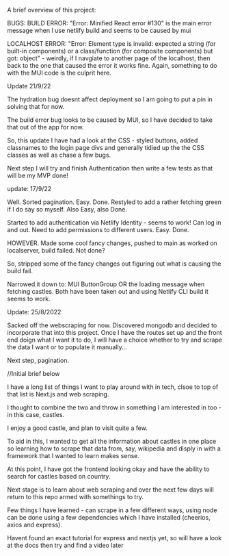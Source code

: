 A brief overview of this project:

BUGS: 
BUILD ERROR: "Error: Minified React error #130" is the main error message when I use netlify build and seems to be caused by mui

LOCALHOST ERROR: "Error: Element type is invalid: expected a string (for built-in components) or a class/function (for composite components) but got: object" - weirdly, if I navgiate to another page of the localhost, then back to the one that caused the error it works fine. Again, something to do with the MUI code is the culprit here.



Update 21/9/22

The hydration bug doesnt affect deployment so I am going to put a pin in solving that for now. 

The build error bug looks to be caused by MUI, so I have decided to take that out of the app for now. 

So, this update I have had a look at the CSS - styled buttons, added classnames to the login page divs and generally tidied up the the CSS classes as well as chase a few bugs.

Next step I will try and finish Authentication then write a few tests as that will be my MVP done!

update: 17/9/22

Well. Sorted pagination. Easy. Done. Restyled to add a rather fetching green if I do say so myself. Also Easy, also Done.

Started to add authentication via Netlify Identity - seems to work! Can log in and out. Need to add permissions to different users. Easy. Done.

HOWEVER. Made some cool fancy changes, pushed to main as worked on localserver, build failed. Not done?

So, stripped some of the fancy changes out figuring out what is causing the build fail.

Narrowed it down to: MUI ButtonGroup OR the loading message when fetching castles.
Both have been taken out and using Netlify CLI build it seems to work.







Update: 25/8/2022

Sacked off the webscraping for now. Discovered mongodb and decided to incorporate that into this project. Once I have the routes set up and the front end doign what I want it to do, I will have a choice whether to try and scrape the data I want or to populate it manually...

Next step, pagination.


//Initial brief below

I have a long list of things I want to play around with in tech, clsoe to top of that list is Next.js and web scraping.

I thought to combine the two and throw in something I am interested in too - in this case, castles.

I enjoy a good castle, and plan to visit quite a few.

To aid in this, I wanted to get all the information about castles in one place so learning how to scrape that data from, say, wikipedia and disply in with a framework that I wanted to learn makes sense.

At this point, I have got the frontend looking okay and have the ability to search for castles based on country.

Next stage is to learn about web scraping and over the next few days will return to this repo armed with somethings to try.

Few things I have learned - can scrape in a few different ways, using node can be done using a few dependencies which I have installed (cheerios, axios and express).

Havent found an exact tutorial for express and nextjs yet, so will have a look at the docs then try and find a video later



